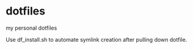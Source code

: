 # dotfiles
my personal dotfiles


Use df_install.sh to automate symlink creation after pulling down dotfile.

